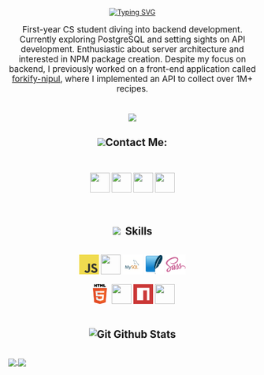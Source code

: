 <!-- <p align="center"><a href="https://github.com/NipulM"><img src="https://readme-typing-svg.demolab.com?font=kanit&duration=6000&pause=1000&color=bddfff&center=true&vCenter=true&width=800&lines=Hi%2C+I'm+Nipul+Mallikarachchi%20%F0%9F%91%8B;A+tech+enthusiast+commited+to+continuous+learning+and+innovation;Let's+connect+and+explore+the+possibilities!%20%F0%9F%9A%80" alt="Typing SVG" /></a></p> -->
<p align="center"><a href="https://github.com/NipulM"><img src="https://readme-typing-svg.demolab.com?font=kanit&duration=6000&pause=1000&color=bddfff&center=true&vCenter=true&width=800&lines=Hi%2C+I'm+Nipul+Mallikarachchi%20%F0%9F%91%8B;" alt="Typing SVG" /></a></p>
<!-- U+1F680  -->

<div align="center" style="text-align: center; font-size: 17px">

First-year CS student diving into backend development. Currently exploring PostgreSQL and setting sights on API development. Enthusiastic about server architecture and interested in NPM package creation. Despite my focus on backend, I previously worked on a front-end application called [forkify-nipul](https://forkify-nipul.netlify.app/), where I implemented an API to collect over 1M+ recipes.

<br />

<a href="https://github.com/NipulM/forkify-nipulm">
  <img align="center" src="https://github-readme-stats.vercel.app/api/pin/?username=NipulM&repo=forkify-nipul&theme=tokyonight&hide_border=true" />
</a>

</div>

<div align="center" style="text-align: center;">

## <img src="https://media.giphy.com/media/MYyMg2CLIVzugPIIBs/giphy.gif" width ="29"><b>Contact Me:</b>

<br />

<code><a href="https://lk.linkedin.com/in/nipul-mallikarachchi-b04490260" target="_blank"><img height="40" width="40" src="https://cdn3.iconfinder.com/data/icons/picons-social/57/11-linkedin-256.png"></a></code>
<code><a href="https://stackoverflow.com/users/21289377/nipulm" target="_blank"><img height="40" width="40" src="https://cdn2.iconfinder.com/data/icons/social-icons-color/512/stackoverflow-256.png"></a></code>
<code><a href="mailto:nipulm03@gmail.com" alt="Email"><img height="40" width="40" src="https://cdn4.iconfinder.com/data/icons/logos-brands-5/24/gmail-256.png"></a></code>
<code><a href="https://github.com/NipulM" target="_blank"><img height="40" width="40" src="https://cdn4.iconfinder.com/data/icons/social-media-logos-6/512/71-github-64.png"></a>
<br />
</code>

</div>

<!-- <code>
<a href="https://lk.linkedin.com/in/nipul-mallikarachchi-b04490260">
   <img height="40" width="40" src="https://cdn3.iconfinder.com/data/icons/picons-social/57/11-linkedin-256.png">
</a>
</code>
<code>
<a href="https://stackoverflow.com/users/21289377/nipulm">
   <img height="40" width="40" src="https://cdn2.iconfinder.com/data/icons/social-icons-color/512/stackoverflow-256.png">
</a>
</code>
<code>
<a href="https://stackoverflow.com/users/21289377/nipulm">
   <img height="40" width="40" src="https://cdn4.iconfinder.com/data/icons/logos-brands-5/24/gmail-256.png">
</a>
</code> -->

<div align="center" style="text-align: center;">

## <img src="https://media2.giphy.com/media/QssGEmpkyEOhBCb7e1/giphy.gif?cid=ecf05e47a0n3gi1bfqntqmob8g9aid1oyj2wr3ds3mg700bl&rid=giphy.gif" width ="24"><b>$~$ Skills</b>

<br />
<code><img height="40" width="40" src="https://raw.githubusercontent.com/github/explore/80688e429a7d4ef2fca1e82350fe8e3517d3494d/topics/javascript/javascript.png"></code>
<code><img height="40" width="40" src="https://cdn.iconscout.com/icon/free/png-512/c-programming-569564.png"></code>
<code><img height="40" width="40" src="https://raw.githubusercontent.com/github/explore/80688e429a7d4ef2fca1e82350fe8e3517d3494d/topics/mysql/mysql.png"></code>
<code><img height="40" width="40" src="https://raw.githubusercontent.com/github/explore/2d218e3aa252dc90eef269b34eeec1fbd15dc07e/topics/sqlite/sqlite.png"></code>
<code><img height="40" width="40" src="https://raw.githubusercontent.com/github/explore/80688e429a7d4ef2fca1e82350fe8e3517d3494d/topics/sass/sass.png"></code>
<br />
<br />
<code><img height="40" width="40" src="https://raw.githubusercontent.com/github/explore/80688e429a7d4ef2fca1e82350fe8e3517d3494d/topics/html/html.png"></code>
<code><img height="40" width="40" src="https://cdn.iconscout.com/icon/free/png-256/css-131-722685.png"></code>
<code><img height="40" width="40" src="https://raw.githubusercontent.com/github/explore/80688e429a7d4ef2fca1e82350fe8e3517d3494d/topics/npm/npm.png"></code>
<code><img height="40" width="40" src="https://camo.githubusercontent.com/dc9e7e657b4cd5ba7d819d1a9ce61434bd0ddbb94287d7476b186bd783b62279/68747470733a2f2f63646e2e6a7364656c6976722e6e65742f67682f64657669636f6e732f64657669636f6e2f69636f6e732f6769742f6769742d6f726967696e616c2e737667"></code>
<!-- <code><img height="40" width="40" src="https://raw.githubusercontent.com/github/explore/80688e429a7d4ef2fca1e82350fe8e3517d3494d/topics/python/python.png"></code> -->
<!-- <code><img height="40" width="40" src="https://raw.githubusercontent.com/github/explore/80688e429a7d4ef2fca1e82350fe8e3517d3494d/topics/postgresql/postgresql.png"></code> -->
</div>

<br />

<!-- ## <img src="https://media.giphy.com/media/W5eoZHPpUx9sapR0eu/giphy.gif" width="24" alt="Git"/> Github Stats

<table><tr><td valign="top" width="50%">

<img src="https://github-readme-stats.vercel.app/api?username=NipulM&custom_title=Stats&show_icons=true&count_private=true&hide_border=true&theme=radical" align="left" style="width: 100%" />

</td><td valign="top" width="50%">

<img src="https://streak-stats.demolab.com/?user=NipulM&theme=radical&hide_border=true" align="left" style="width: 100%" />

</td></tr></table>

<div style="text-align: center;">

[![Top Langs](https://github-readme-stats.vercel.app/api/top-langs/?username=NipulM&theme=radical&hide=Jupyter&layout=compact)](https://github.com/NipulM/github-readme-stats)

</div> -->

<!-- [![trophy](https://github-profile-trophy.vercel.app/?username=NipulM)](https://github.com/ryo-ma/github-profile-trophy) -->
<div align="center" style="text-align: center;">

## <img src="https://media.giphy.com/media/W5eoZHPpUx9sapR0eu/giphy.gif" width="24" alt="Git"/> Github Stats

</div>

<br/>
<a href="https://github.com/NipulM">
   <!-- <img height="200em" src="https://github-readme-stats.vercel.app/api?username=NipulM&custom_title=Stats&show_icons=true&count_private=true&hide_border=true&theme=radical" align="left"/> -->
   <img align="center" height="200em" src="https://github-readme-stats.vercel.app/api/top-langs/?username=NipulM&theme=prussian&hide=Jupyter&layout=compact&hide_border=true"/>
   <img align="center" height="200em" src="https://streak-stats.demolab.com/?user=NipulM&theme=prussian&hide_border=true" />
   <!-- radical -->
<br/>

<!-- <div style="text-align: center;">

[![Top Langs](https://github-readme-stats.vercel.app/api/top-langs/?username=NipulM&theme=radical&hide=Jupyter&layout=compact&hide_border=true)](https://github.com/anuraghazra/github-readme-stats)

</div> -->

<!-- <div style="text-align: center">
<img height="200em" src="https://github-readme-stats.vercel.app/api/top-langs/?username=NipulM&theme=radical&hide=Jupyter&layout=compact&hide_border=true" align="center"/>
</div> -->

